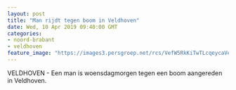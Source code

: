 ```yaml
---
layout: post
title: "Man rijdt tegen boom in Veldhoven"
date: Wed, 10 Apr 2019 09:40:00 GMT
categories: 
- noord-brabant 
- veldhoven 
feature_image: "https://images3.persgroep.net/rcs/VefW5RkKiTwTLcqeycaVeB7yvm8/diocontent/145228863/_fitwidth/400/?appId=21791a8992982cd8da851550a453bd7f&quality=0.7"
---
```


VELDHOVEN - Een man is woensdagmorgen tegen een boom aangereden in Veldhoven.
